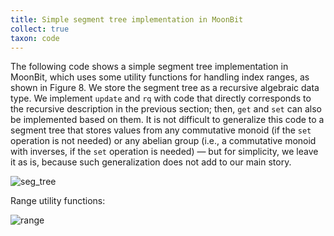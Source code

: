 ```yaml
---
title: Simple segment tree implementation in MoonBit
collect: true
taxon: code
---
```


The following code shows a simple segment tree implementation in MoonBit, which uses some utility functions for handling index ranges, as shown in Figure 8. We store the segment tree as a recursive algebraic data type. We implement `update` and `rq` with code that directly corresponds to the recursive description in the previous section; then, `get` and `set` can also be implemented based on them. It is not difficult to generalize this code to a segment tree that stores values from any commutative monoid (if the `set` operation is not needed) or any abelian group (i.e., a commutative monoid with inverses, if the `set` operation is needed) — but for simplicity, we leave it as is, because such generalization does not add to our main story.

![seg_tree](moonbit/src//fenwick/segment_tree.mbt#:include)

Range utility functions:

![range](moonbit/src//fenwick/range.mbt#:include)
